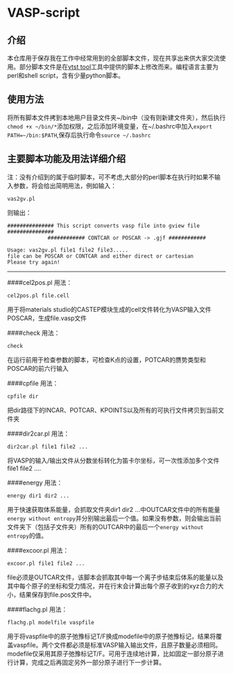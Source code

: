 ﻿# VASP-script
## 介绍
本仓库用于保存我在工作中经常用到的全部脚本文件，现在共享出来供大家交流使用。部分脚本文件是在[vtst tool](http://theory.cm.utexas.edu/vtsttools/scripts.html)工具中提供的脚本上修改而来。编程语言主要为perl和shell script，含有少量python脚本。

## 使用方法
将所有脚本文件拷到本地用户目录文件夹~/bin中（没有则新建文件夹），然后执行`chmod +x ~/bin/*`添加权限，之后添加环境变量，在~/.bashrc中加入`export PATH=~/bin:$PATH`,保存后执行命令`source ~/.bashrc`

## 主要脚本功能及用法详细介绍
注：没有介绍到的属于临时脚本，可不考虑,大部分的perl脚本在执行时如果不输入参数，将会给出简明用法，例如输入：
```
vas2gv.pl
```
则输出：
```
############### This script converts vasp file into gview file ###############
             ############ CONTCAR or POSCAR -> .gjf ############

Usage: vas2gv.pl file1 file2 file3.....
file can be POSCAR or CONTCAR and either direct or cartesian
Please try again!
```
-----
####cel2pos.pl
用法：
```
cel2pos.pl file.cell
```
用于将materials studio的CASTEP模块生成的cell文件转化为VASP输入文件POSCAR，生成file.vasp文件

####check
用法：
```
check
```
在运行前用于检查参数的脚本，可检查K点的设置，POTCAR的赝势类型和POSCAR的前六行输入

####cpfile
用法：
```
cpfile dir
```
把dir路径下的INCAR、POTCAR、KPOINTS以及所有的可执行文件拷贝到当前文件夹

####dir2car.pl
用法：
```
dir2car.pl file1 file2 ...
```
将VASP的输入/输出文件从分数坐标转化为笛卡尔坐标，可一次性添加多个文件file1 file2 ....

####energy
用法：
```
energy dir1 dir2 ...
```
用于快速获取体系能量，会抓取文件夹dir1 dir2 ...中OUTCAR文件中的所有能量`energy without entropy`并分别输出最后一个值。如果没有参数，则会输出当前文件夹下（包括子文件夹）所有的OUTCAR中的最后一个`energy without entropy`的值。

####excoor.pl
用法：
```
excoor.pl file1 file2 ...
```
file必须是OUTCAR文件，该脚本会抓取其中每一个离子步结束后体系的能量以及其中每个原子的坐标和受力情况，并在行末会计算出每个原子收到的xyz合力的大小，结果保存到file.pos文件中。

####flachg.pl
用法：
```
flachg.pl modelfile vaspfile
```
用于将vaspfile中的原子弛豫标记T/F换成modefile中的原子弛豫标记，结果将覆盖vaspfile。两个文件都必须是标准VASP输入输出文件，且原子数量必须相同。modefile仅采用其原子弛豫标记T/F。可用于连续地计算，比如固定一部分原子进行计算，完成之后再固定另外一部分原子进行下一步计算。


